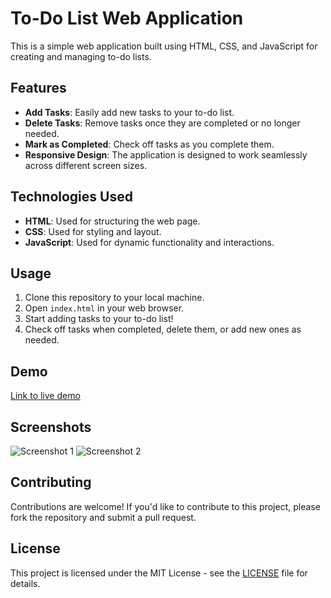 # To-Do List Web Application

This is a simple web application built using HTML, CSS, and JavaScript for creating and managing to-do lists.

## Features

- **Add Tasks**: Easily add new tasks to your to-do list.
- **Delete Tasks**: Remove tasks once they are completed or no longer needed.
- **Mark as Completed**: Check off tasks as you complete them.
- **Responsive Design**: The application is designed to work seamlessly across different screen sizes.

## Technologies Used

- **HTML**: Used for structuring the web page.
- **CSS**: Used for styling and layout.
- **JavaScript**: Used for dynamic functionality and interactions.

## Usage

1. Clone this repository to your local machine.
2. Open `index.html` in your web browser.
3. Start adding tasks to your to-do list!
4. Check off tasks when completed, delete them, or add new ones as needed.

## Demo

[Link to live demo]()

## Screenshots

![Screenshot 1](screenshots/screenshot1.png)
![Screenshot 2](screenshots/screenshot2.png)

## Contributing

Contributions are welcome! If you'd like to contribute to this project, please fork the repository and submit a pull request.

## License

This project is licensed under the MIT License - see the [LICENSE](LICENSE) file for details.
